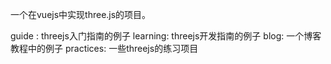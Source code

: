 一个在vuejs中实现three.js的项目。

guide : threejs入门指南的例子
learning: threejs开发指南的例子
blog: 一个博客教程中的例子
practices: 一些threejs的练习项目